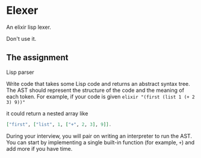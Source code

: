 # Elexer

An elixir lisp lexer.

Don't use it.


## The assignment

Lisp parser

Write code that takes some Lisp code and returns an abstract syntax tree. The AST should represent the structure of the code and the meaning of each token. For example, if your code is given
    ```elixir
    "(first (list 1 (+ 2 3) 9))"
    ```

it could return a nested array like

```elixir
["first", ["list", 1, ["+", 2, 3], 9]].
```

During your interview, you will pair on writing an interpreter to run the AST. You can start by implementing a single built-in function (for example, `+`) and add more if you have time.
